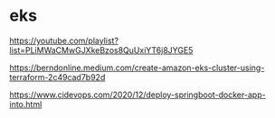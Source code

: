 # eks

https://youtube.com/playlist?list=PLiMWaCMwGJXkeBzos8QuUxiYT6j8JYGE5

https://berndonline.medium.com/create-amazon-eks-cluster-using-terraform-2c49cad7b92d

https://www.cidevops.com/2020/12/deploy-springboot-docker-app-into.html
